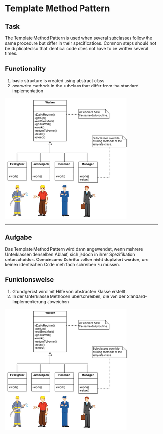 # Template Method Pattern

## Task
The Template Method Pattern is used when several subclasses follow the same procedure but differ in their specifications.
Common steps should not be duplicated so that identical code does not have to be written several times.

## Functionality
1. basic structure is created using abstract class
2. overwrite methods in the subclass that differ from the standard implementation

<img src="https://github.com/gianmarcog/SimpleDesignPattern/blob/master/Template%20Method%20Pattern/Template_method_example.png" alt="alt text" width="400" height="400">

-------------------------------

## Aufgabe
Das Template Method Pattern wird dann angewendet, wenn mehrere Unterklassen denselben Ablauf, sich jedoch in ihrer Spezifikation unterscheiden.
Gemeinsame Schritte sollen nicht dupliziert werden, um keinen identischen Code mehrfach schreiben zu müssen.

## Funktionsweise
1. Grundgerüst wird mit Hilfe von abstracten Klasse erstellt.
2. In der Unterklasse Methoden überschreiben, die von der Standard-Implementierung abweichen

<img src="https://github.com/gianmarcog/SimpleDesignPattern/blob/master/Template%20Method%20Pattern/Template_method_example.png" alt="alt text" width="400" height="400">
